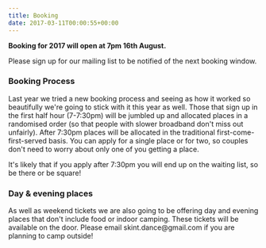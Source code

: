 ```yaml
---
title: Booking
date: 2017-03-11T00:00:55+00:00
---
```



<!--
<h1>Booking</h1>

<p class="lead">Booking will open on the 24th of August 2016 at 7pm UK BST time. <a href="/varaus" class="btn btn-lg btn-primary">Click here to book tickets.</a></p>

<p>You will be able to apply for a weekend place or, if there are two of you, make a double application. You'll need to supply your name and email address, plus the name and email address of the other person you're applying for if you're making the double application. <strong>Applications are not transferrable</strong>.</p>

<p>Last year we sold out of weekend places in 30 seconds. This year we're trying something new to make it fairer on people with slower computers. There will be a 30 minute sign-up window, after which we're going to randomly shuffle all applications before assigning places, so you don't need to worry about being the first to click.</p>

<p>You will know by midnight if your application was successful. You'll then have a week to pay for your place.  If you don't pay then it will be offered to someone else.<p>

<h2>Details required</h2>

<ul>
<li>Name</li>
<li>Email address</li>
<li>Contact number</li>
<li>Dietary requirements</li>
<li>Where you will be travelling from (for potential lift-sharing)</li>
<li>How you can help (first aid, workshops, playing for dancing, leading a meal, washing up, etc)</li>
<li>Whether you intend to camp indoors or outdoors - it's the same price</li>
</ul>

<h2>Waiting list</h2>
<p>We expect Skint to sell out very quickly again, but there is a waiting list and it's worth being on it!</p>
<p>If full places become available we will offer them to people on the waiting list in order.</p>

<h2>Payment</h2>
<p>Payment is via GoCardless. Please pay promptly. If this is a problem, you will need to contact us via email.</p>

<h2>Prices</h2>
<p>Full Weekend (includes participation in the group meals and indoor/outdoor camping) Friday evening to Sunday afternoon  &pound;35.</p>
-->

**Booking for 2017 will open at 7pm 16th August.**

Please sign up for our mailing list to be notified of the next booking window.

<h3>
    Booking Process
</h3>
<p>
    Last year we tried a new booking process and seeing as how it worked so beautifully we're going to stick with it this year as well.  Those that sign up in the first half hour (7-7:30pm) will be jumbled up and allocated places in a randomised order (so that people with slower broadband don't miss out unfairly).  After 7:30pm places will be allocated in the traditional first-come-first-served basis.  You can apply for a single place or for two, so couples don't need to worry about only one of you getting a place.
</p>
<p>
    It's likely that if you apply after 7:30pm you will end up on the waiting list, so be there or be square!
</p>

<h3>Day &amp; evening places</h3>
<p>
    As well as weekend tickets we are also going to be offering day and evening places that don't include food or indoor camping.  These tickets will be available on the door.  Please email skint.dance@gmail.com if you are planning to camp outside!
</p>
<!--
<div class="container">
    <div class="row justify-content-start">
        <div class="col-md-8">
            <table>
                <tr>
                    <td>Friday evening</td><td>&pound;5</td>
                </tr>
                <tr>
                    <td>Saturday day</td><td>&pound;5</td>
                </tr>
                <tr>
                    <td>Saturday evening</td><td>&pound;5</td>
                </tr>
                <tr>
                    <td>Sunday day</td><td>&pound;5</td>
                </tr>
            </table>
        </div>
    </div>
</div>
-->
<!--<p style="border:5px solid #ff0000; padding:5px 10px; background-color:#ffcccc; border-radius:10px;"><b>Refunds will be given at 75% until 30th September, and after that no refunds.</b></p>-->
